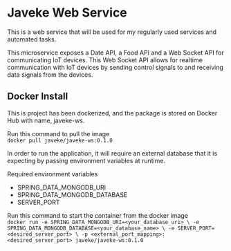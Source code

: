 # Javeke Web Service

This is a web service that will be used for my regularly used services and automated tasks.

This microservice exposes a Date API, a Food API and a Web Socket API for communicating IoT devices.
This Web Socket API allows for realtime communication with IoT devices by sending 
control signals to and receiving data signals from the devices.

## Docker Install

This is project has been dockerized, and the package is stored on Docker Hub
with name, javeke-ws. 

Run this command to pull the image <br>
`docker pull javeke/javeke-ws:0.1.0`

In order to run the application, it will require an external database
that it is expecting by passing environment variables at runtime.

Required environment variables
- SPRING_DATA_MONGODB_URI
- SPRING_DATA_MONGODB_DATABASE
- SERVER_PORT

Run this command to start the container from the docker image <br>
`docker run -e SPRING_DATA_MONGODB_URI=<your_database_uri> \
-e SPRING_DATA_MONGODB_DATABASE=<your_database_name> \
-e SERVER_PORT=<desired_server_port> \
-p <external_port_mapping>:<desired_server_port>
javeke/javeke-ws:0.1.0`